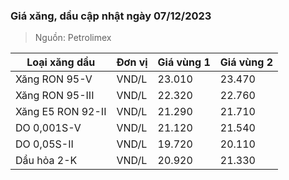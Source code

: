 
### Giá xăng, dầu cập nhật ngày 07/12/2023
> Nguồn: Petrolimex

| Loại xăng dầu     | Đơn vị | Giá vùng 1 | Giá vùng 2 |
|-------------------|--------|------------|------------|
| Xăng RON 95-V     | VND/L  |     23.010 |     23.470 |
| Xăng RON 95-III   | VND/L  |     22.320 |     22.760 |
| Xăng E5 RON 92-II | VND/L  |     21.290 |     21.710 |
| DO 0,001S-V       | VND/L  |     21.120 |     21.540 |
| DO 0,05S-II       | VND/L  |     19.720 |     20.110 |
| Dầu hỏa 2-K       | VND/L  |     20.920 |     21.330 |
